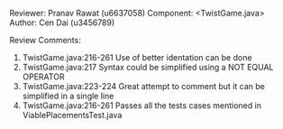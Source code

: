 Reviewer: Pranav Rawat (u6637058)
Component: <TwistGame.java><Function Name: etViablePiecePlacements>
Author: Cen Dai (u3456789)

Review Comments:

1. TwistGame.java:216-261 Use of better identation can be done
2. TwistGame.java:217 Syntax could be simplified using a NOT EQUAL OPERATOR
3. TwistGame.java:223-224 Great attempt to comment but it can be simplified in a single line
3. TwistGame.java:216-261 Passes all the tests cases mentioned in ViablePlacementsTest.java